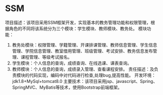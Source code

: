 # SSM
项目描述：该项目采用SSM框架开发，实现基本的教务管理功能和权限管理，根据角色的不同将该系统分为三个模块：学生模块、教师模块、教务处。
模块功能：
1.	教务处模块：权限管理、学籍管理、开课排课管理、教师信息管理、学生信息管理、学院信息管理、教室借用管理、班级管理、考试安排、教务信息发布管理、课程管理、等级考试报名。
2.	学生模块：个人信息的查询，成绩查询、在线选课、课表查询。
3.	教师模块：个人信息的查询，成绩录入管理、查看课程安排。
责任描述：及负责模块的代码实现，编码中对代码进行检查,处理bug,提高性能。
开发环境：jdk1.8+MySql+tomcat8.0
主要技术：该项目采用jsp、javascript、Spring、SpringMVC、MyBatis等技术，使用Bootstrap前端框架。
